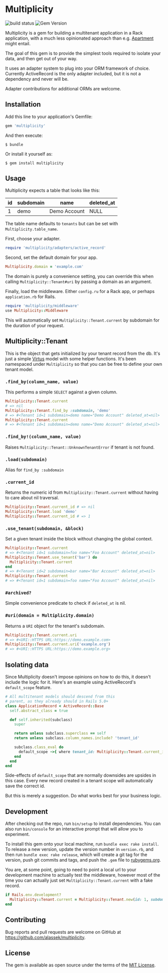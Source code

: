 # Multiplicity

![build status](https://travis-ci.org/alassek/multiplicity.svg?branch=master)
![Gem Version](https://badge.fury.io/rb/multiplicity.svg)

Multiplicity is a gem for building a multitenant application in a Rack application,
with a much less opinionated approach than e.g. [Apartment](https://github.com/influitive/apartment) might entail.

The goal of this gem is to provide the simplest tools required to isolate your data, and then get out of your way.

It uses an adapter system to plug into your ORM framework of choice. Currently ActiveRecord is the only adapter included, but it is not a dependency and never will be.

Adapter contributions for additional ORMs are welcome.

## Installation

Add this line to your application's Gemfile:

```ruby
gem 'multiplicity'
```

And then execute:

    $ bundle

Or install it yourself as:

    $ gem install multiplicity

## Usage

Multiplicity expects a table that looks like this:

| id | subdomain | name         | deleted_at |
|----|-----------|--------------|------------|
| 1  | demo      | Demo Account | NULL       |

The table name defaults to `tenants` but can be set with `Multiplicity.table_name`.

First, choose your adapter.

```ruby
require 'multiplicity/adapters/active_record'
```

Second, set the default domain for your app.

```ruby
Multiplicity.domain = 'example.com'
```

The domain is purely a convenience setting, you can override this when calling `Multiplicity::Tenant#uri` by passing a domain as an argument.

Finally, load the middleware. Either `config.ru` for a Rack app, or perhaps `application.rb` for Rails.

```ruby
require 'multiplicity/middleware'
use Multiplicity::Middleware
```

This will automatically set `Multiplicity::Tenant.current` by subdomain for the duration of your request.

## Multiplicity::Tenant

This is the object that gets initialized by your tenant record from the db. It's just a simple [Virtus](https://github.com/solnic/virtus) model with some helper functions. It's been namespaced under `Multiplicity` so that you can be free to define your own tenant model.

### `.find_by(column_name, value)`

This performs a simple `SELECT` against a given column.

```ruby
Multiplicity::Tenant.current
# => nil
Multiplicity::Tenant.find_by :subdomain, 'demo'
# => #<Tenant id=1 subdomain=demo name="Demo Account" deleted_at=nil>
Multiplicity::Tenant.current
# => #<Tenant id=1 subdomain=demo name="Demo Account" deleted_at=nil>
```

### `.find_by!(column_name, value)`

Raises `Multiplicity::Tenant::UnknownTenantError` if tenant is not found.

### `.load(subdomain)`

Alias for `find_by :subdomain`

### `.current_id`

Returns the numeric id from `Multiplicity::Tenant.current` without having to care about nil traversal.

```ruby
Multiplicity::Tenant.current_id # => nil
Multiplicity::Tenant.load 'demo'
Multiplicity::Tenant.current_id # => 1
```

### `.use_tenant(subdomain, &block)`

Set a given tenant inside the block without changing the global context.

```ruby
Multiplicity::Tenant.current
# => #<Tenant id=1 subdomain=foo name="Foo Account" deleted_at=nil>
Multiplicity::Tenant.use_tenant('bar') do
  Multiplicity::Tenant.current
end
# => #<Tenant id=2 subdomain=bar name="Bar Account" deleted_at=nil>
Multiplicity::Tenant.current
# => #<Tenant id=1 subdomain=foo name="Foo Account" deleted_at=nil>
```

### `#archived?`

Simple convenience predicate to check if `deleted_at` is nil.

### `#uri(domain = Multiplicity.domain)`

Returns a `URI` object for the tenant's subdomain.

```ruby
Multiplicity::Tenant.current.uri
# => #<URI::HTTPS URL:https://demo.example.com>
Multiplicity::Tenant.current.uri('example.org')
# => #<URI::HTTPS URL:https://demo.example.org>
```

## Isolating data

Since Multiplicity doesn't impose opinions on how to do this, it doesn't include the logic for it. Here's an example using ActiveRecord's `default_scope` feature.

```ruby
# All multitenant models should descend from this
# parent, as they already should in Rails 5.0+
class ApplicationRecord < ActiveRecord::Base
  self.abstract_class = true

  def self.inherited(subclass)
    super

    return unless subclass.superclass == self
    return unless subclass.column_names.include? 'tenant_id'

    subclass.class_eval do
      default_scope ->{ where tenant_id: Multiplicity::Tenant.current_id }
    end
  end
end
```

Side-effects of `default_scope` that are normally downsides are upsides in this case. Every new record created in a tenant scope will automatically save the correct id.

But this is merely a suggestion. Do what works best for your business logic.

## Development

After checking out the repo, run `bin/setup` to install dependencies. You can also run `bin/console` for an interactive prompt that will allow you to experiment.

To install this gem onto your local machine, run `bundle exec rake install`. To release a new version, update the version number in `version.rb`, and then run `bundle exec rake release`, which will create a git tag for the version, push git commits and tags, and push the `.gem` file to [rubygems.org](https://rubygems.org).

You are, at some point, going to need to point a local url to your development machine to actually test the middleware, however most of the time you can actually just set `Multiplicity::Tenant.current` with a fake record.

```ruby
if Rails.env.development?
  Multiplicity::Tenant.current = Multiplicity::Tenant.new(id: 1, subdomain: 'demo', name: 'Demo Account')
end
```

## Contributing

Bug reports and pull requests are welcome on GitHub at https://github.com/alassek/multiplicity.


## License

The gem is available as open source under the terms of the [MIT License](http://opensource.org/licenses/MIT).
